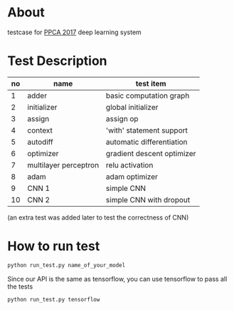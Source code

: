 # About
testcase for [PPCA 2017](https://acm.sjtu.edu.cn/wiki/PPCA_2017#.E6.9C.BA.E5.99.A8.E5.AD.A6.E4.B9.A0.E7.B3.BB.E7.BB.9F) deep learning system

# Test Description
| no |    name     | test item |
|----| ----------- | --- |
| 1  | adder       | basic computation graph |
| 2  | initializer | global initializer |
| 3  | assign      | assign op |
| 4  | context     | 'with' statement support |
| 5  | autodiff    | automatic differentiation |
| 6  | optimizer   | gradient descent optimizer |
| 7  | multilayer perceptron | relu activation |
| 8  | adam        | adam optimizer |
| 9  | CNN 1       | simple CNN |
| 10 | CNN 2       | simple CNN with dropout |
(an extra test was added later to test the correctness of CNN)

# How to run test
```bash
python run_test.py name_of_your_model
```

Since our API is the same as tensorflow, you can use tensorflow to pass all the tests
```bash
python run_test.py tensorflow
```
